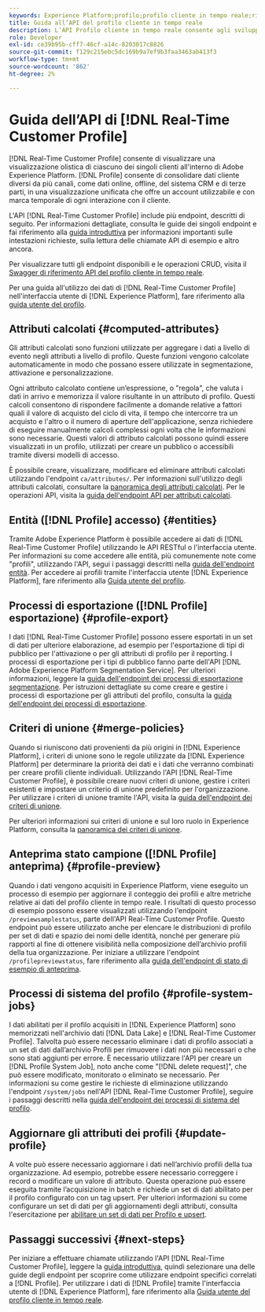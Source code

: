 ```yaml
---
keywords: Experience Platform;profilo;profilo cliente in tempo reale;risoluzione dei problemi;API;profilo unificato;profilo unificato;unificato;profilo;rtcp;abilitare profilo;abilitare profilo;abilitare profilo
title: Guida all’API del profilo cliente in tempo reale
description: L’API Profilo cliente in tempo reale consente agli sviluppatori di esplorare e utilizzare i dati del profilo, tra cui la visualizzazione dei profili, la creazione e l’aggiornamento di criteri di unione, l’esportazione o l’esempio di dati del profilo e l’eliminazione dei dati del profilo che non sono più necessari o che sono stati aggiunti per errore. Segui questa guida per scoprire come eseguire operazioni chiave utilizzando l’API.
role: Developer
exl-id: ce39b95b-cff7-46cf-a14c-8203017c8826
source-git-commit: f129c215ebc5dc169b9a7ef9b3faa3463ab413f3
workflow-type: tm+mt
source-wordcount: '862'
ht-degree: 2%

---
```


# Guida dell’API di [!DNL Real-Time Customer Profile]

[!DNL Real-Time Customer Profile] consente di visualizzare una visualizzazione olistica di ciascuno dei singoli clienti all&#39;interno di Adobe Experience Platform. [!DNL Profile] consente di consolidare dati cliente diversi da più canali, come dati online, offline, del sistema CRM e di terze parti, in una visualizzazione unificata che offre un account utilizzabile e con marca temporale di ogni interazione con il cliente.

L&#39;API [!DNL Real-Time Customer Profile] include più endpoint, descritti di seguito. Per informazioni dettagliate, consulta le guide dei singoli endpoint e fai riferimento alla [guida introduttiva](getting-started.md) per informazioni importanti sulle intestazioni richieste, sulla lettura delle chiamate API di esempio e altro ancora.

Per visualizzare tutti gli endpoint disponibili e le operazioni CRUD, visita il [Swagger di riferimento API del profilo cliente in tempo reale](https://www.adobe.com/go/profile-apis-en).

Per una guida all&#39;utilizzo dei dati di [!DNL Real-Time Customer Profile] nell&#39;interfaccia utente di [!DNL Experience Platform], fare riferimento alla [guida utente del profilo](../ui/user-guide.md).

## Attributi calcolati {#computed-attributes}

Gli attributi calcolati sono funzioni utilizzate per aggregare i dati a livello di evento negli attributi a livello di profilo. Queste funzioni vengono calcolate automaticamente in modo che possano essere utilizzate in segmentazione, attivazione e personalizzazione.

Ogni attributo calcolato contiene un’espressione, o &quot;regola&quot;, che valuta i dati in arrivo e memorizza il valore risultante in un attributo di profilo. Questi calcoli consentono di rispondere facilmente a domande relative a fattori quali il valore di acquisto del ciclo di vita, il tempo che intercorre tra un acquisto e l&#39;altro o il numero di aperture dell&#39;applicazione, senza richiedere di eseguire manualmente calcoli complessi ogni volta che le informazioni sono necessarie. Questi valori di attributo calcolati possono quindi essere visualizzati in un profilo, utilizzati per creare un pubblico o accessibili tramite diversi modelli di accesso.

È possibile creare, visualizzare, modificare ed eliminare attributi calcolati utilizzando l&#39;endpoint `ca/attributes/`. Per informazioni sull&#39;utilizzo degli attributi calcolati, consultare la [panoramica degli attributi calcolati](../computed-attributes/overview.md). Per le operazioni API, visita la [guida dell&#39;endpoint API per attributi calcolati](../computed-attributes/api.md).

## Entità ([!DNL Profile] accesso) {#entities}

Tramite Adobe Experience Platform è possibile accedere ai dati di [!DNL Real-Time Customer Profile] utilizzando le API RESTful o l&#39;interfaccia utente. Per informazioni su come accedere alle entità, più comunemente note come &quot;profili&quot;, utilizzando l&#39;API, segui i passaggi descritti nella [guida dell&#39;endpoint entità](entities.md). Per accedere ai profili tramite l&#39;interfaccia utente [!DNL Experience Platform], fare riferimento alla [Guida utente del profilo](../ui/user-guide.md).

## Processi di esportazione ([!DNL Profile] esportazione) {#profile-export}

I dati [!DNL Real-Time Customer Profile] possono essere esportati in un set di dati per ulteriore elaborazione, ad esempio per l&#39;esportazione di tipi di pubblico per l&#39;attivazione o per gli attributi di profilo per il reporting. I processi di esportazione per i tipi di pubblico fanno parte dell&#39;API [!DNL Adobe Experience Platform Segmentation Service]. Per ulteriori informazioni, leggere la [guida dell&#39;endpoint dei processi di esportazione segmentazione](../../profile/api/export-jobs.md). Per istruzioni dettagliate su come creare e gestire i processi di esportazione per gli attributi del profilo, consulta la [guida dell&#39;endpoint dei processi di esportazione](export-jobs.md).

## Criteri di unione {#merge-policies}

Quando si riuniscono dati provenienti da più origini in [!DNL Experience Platform], i criteri di unione sono le regole utilizzate da [!DNL Experience Platform] per determinare la priorità dei dati e i dati che verranno combinati per creare profili cliente individuali. Utilizzando l&#39;API [!DNL Real-Time Customer Profile], è possibile creare nuovi criteri di unione, gestire i criteri esistenti e impostare un criterio di unione predefinito per l&#39;organizzazione. Per utilizzare i criteri di unione tramite l&#39;API, visita la [guida dell&#39;endpoint dei criteri di unione](merge-policies.md).

Per ulteriori informazioni sui criteri di unione e sul loro ruolo in Experience Platform, consulta la [panoramica dei criteri di unione](../merge-policies/overview.md).

## Anteprima stato campione ([!DNL Profile] anteprima) {#profile-preview}

Quando i dati vengono acquisiti in Experience Platform, viene eseguito un processo di esempio per aggiornare il conteggio dei profili e altre metriche relative ai dati del profilo cliente in tempo reale. I risultati di questo processo di esempio possono essere visualizzati utilizzando l&#39;endpoint `/previewsamplestatus`, parte dell&#39;API Real-Time Customer Profile. Questo endpoint può essere utilizzato anche per elencare le distribuzioni di profilo per set di dati e spazio dei nomi delle identità, nonché per generare più rapporti al fine di ottenere visibilità nella composizione dell’archivio profili della tua organizzazione.  Per iniziare a utilizzare l&#39;endpoint `/profilepreviewstatus`, fare riferimento alla [guida dell&#39;endpoint di stato di esempio di anteprima](preview-sample-status.md).

## Processi di sistema del profilo {#profile-system-jobs}

I dati abilitati per il profilo acquisiti in [!DNL Experience Platform] sono memorizzati nell&#39;archivio dati [!DNL Data Lake] e [!DNL Real-Time Customer Profile]. Talvolta può essere necessario eliminare i dati di profilo associati a un set di dati dall’archivio Profili per rimuovere i dati non più necessari o che sono stati aggiunti per errore. È necessario utilizzare l&#39;API per creare un [!DNL Profile System Job], noto anche come &quot;[!DNL delete request]&quot;, che può essere modificato, monitorato o eliminato se necessario. Per informazioni su come gestire le richieste di eliminazione utilizzando l&#39;endpoint `/system/jobs` nell&#39;API [!DNL Real-Time Customer Profile], seguire i passaggi descritti nella [guida dell&#39;endpoint dei processi di sistema del profilo](profile-system-jobs.md).

## Aggiornare gli attributi dei profili {#update-profile}

A volte può essere necessario aggiornare i dati nell’archivio profili della tua organizzazione. Ad esempio, potrebbe essere necessario correggere i record o modificare un valore di attributo. Questa operazione può essere eseguita tramite l’acquisizione in batch e richiede un set di dati abilitato per il profilo configurato con un tag upsert. Per ulteriori informazioni su come configurare un set di dati per gli aggiornamenti degli attributi, consulta l&#39;esercitazione per [abilitare un set di dati per Profilo e upsert](../../catalog/datasets/enable-upsert.md).

## Passaggi successivi {#next-steps}

Per iniziare a effettuare chiamate utilizzando l&#39;API [!DNL Real-Time Customer Profile], leggere la [guida introduttiva](getting-started.md), quindi selezionare una delle guide degli endpoint per scoprire come utilizzare endpoint specifici correlati a [!DNL Profile]. Per utilizzare i dati di [!DNL Profile] tramite l&#39;interfaccia utente di [!DNL Experience Platform], fare riferimento alla [Guida utente del profilo cliente in tempo reale](../ui/user-guide.md).
